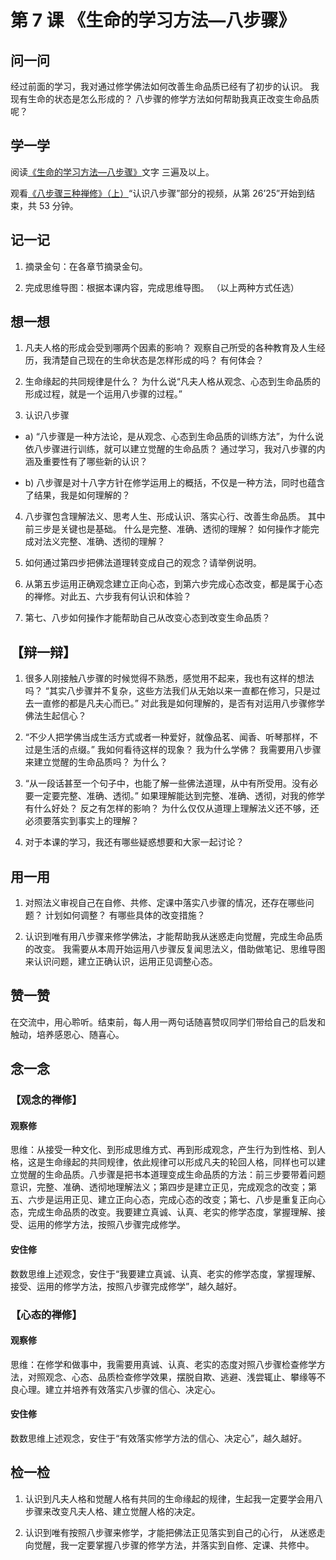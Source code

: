 # 第 7 课 《生命的学习方法—八步骤》

## 问一问

经过前面的学习，我对通过修学佛法如何改善生命品质已经有了初步的认识。
我现有生命的状态是怎么形成的？
八步骤的修学方法如何帮助我真正改变生命品质呢？

## 学一学

阅读[《生命的学习方法—八步骤》](./07生命的学习方法—八步骤)文字 三遍及以上。

观看[《八步骤三种禅修》（上）](https://www.youtube.com/watch?v=YvsnoeIK_bw)“认识八步骤”部分的视频，从第 26’25”开始到结束，共 53 分钟。

## 记一记

1. 摘录金句：在各章节摘录金句。

2. 完成思维导图：根据本课内容，完成思维导图。
   （以上两种方式任选）

## 想一想

1. 凡夫人格的形成会受到哪两个因素的影响？
   观察自己所受的各种教育及人生经历，我清楚自己现在的生命状态是怎样形成的吗？
   有何体会？

2. 生命缘起的共同规律是什么？
   为什么说“凡夫人格从观念、心态到生命品质的形成过程，就是一个运用八步骤的过程。”

3. 认识八步骤

- a) “八步骤是一种方法论，是从观念、心态到生命品质的训练方法”，为什么说依八步骤进行训练，就可以建立觉醒的生命品质？
  通过学习，我对八步骤的内涵及重要性有了哪些新的认识？

- b) 八步骤是对十八字方针在修学运用上的概括，不仅是一种方法，同时也蕴含了结果，我是如何理解的？

4. 八步骤包含理解法义、思考人生、形成认识、落实心行、改善生命品质。
   其中前三步是关键也是基础。
   什么是完整、准确、透彻的理解？
   如何操作才能完成对法义完整、准确、透彻的理解？

5. 如何通过第四步把佛法道理转变成自己的观念？请举例说明。

6. 从第五步运用正确观念建立正向心态，到第六步完成心态改变，都是属于心态的禅修。对此五、六步我有何认识和体验？

7. 第七、八步如何操作才能帮助自己从改变心态到改变生命品质？

## 【辩一辩】

1. 很多人刚接触八步骤的时候觉得不熟悉，感觉用不起来，我也有这样的想法吗？
   “其实八步骤并不复杂，这些方法我们从无始以来一直都在修习，只是过去一直修的都是凡夫心而已。”
   对此我是如何理解的，是否有对运用八步骤修学佛法生起信心？

2. “不少人把学佛当成生活方式或者一种爱好，就像品茗、闻香、听琴那样，不过是生活的点缀。”
   我如何看待这样的现象？
   我为什么学佛？
   我需要用八步骤来建立觉醒的生命品质吗？
   为什么？

3. “从一段话甚至一个句子中，也能了解一些佛法道理，从中有所受用。没有必要一定要完整、准确、透彻。”
   如果理解能达到完整、准确、透彻，对我的修学有什么好处？
   反之有怎样的影响？
   为什么仅仅从道理上理解法义还不够，还必须要落实到事实上的理解？

4. 对于本课的学习，我还有哪些疑惑想要和大家一起讨论？

## 用一用

1. 对照法义审视自己在自修、共修、定课中落实八步骤的情况，还存在哪些问题？
   计划如何调整？
   有哪些具体的改变措施？

2. 认识到唯有用八步骤来修学佛法，才能帮助我从迷惑走向觉醒，完成生命品质的改变。
   我需要从本周开始运用八步骤反复闻思法义，借助做笔记、思维导图来认识问题，建立正确认识，运用正见调整心态。

## 赞一赞

在交流中，用心聆听。结束前，每人用一两句话随喜赞叹同学们带给自己的启发和触动，培养感恩心、随喜心。

## 念一念

### 【观念的禅修】

#### 观察修

思维：从接受一种文化、到形成思维方式、再到形成观念，产生行为到性格、到人格，这是生命缘起的共同规律，依此规律可以形成凡夫的轮回人格，同样也可以建立觉醒的生命品质。八步骤是把书本道理变成生命品质的方法：前三步要带着问题意识，完整、准确、透彻地理解法义；第四步是建立正见，完成观念的改变；第五、六步是运用正见、建立正向心态，完成心态的改变；第七、八步是重复正向心态，完成生命品质的改变。我要建立真诚、认真、老实的修学态度，掌握理解、接受、运用的修学方法，按照八步骤完成修学。

#### 安住修

数数思维上述观念，安住于“我要建立真诚、认真、老实的修学态度，掌握理解、接受、运用的修学方法，按照八步骤完成修学”，越久越好。

### 【心态的禅修】

#### 观察修

思维：在修学和做事中，我需要用真诚、认真、老实的态度对照八步骤检查修学方法，对照观念、心态、品质检查修学效果，摆脱自欺、逃避、浅尝辄止、攀缘等不良心理。建立并培养有效落实八步骤的信心、决定心。

#### 安住修

数数思维上述观念，安住于“有效落实修学方法的信心、决定心”，越久越好。

## 检一检

1. 认识到凡夫人格和觉醒人格有共同的生命缘起的规律，生起我一定要学会用八步骤来改变凡夫人格、建立觉醒人格的决定。

2. 认识到唯有按照八步骤来修学，才能把佛法正见落实到自己的心行， 从迷惑走向觉醒，我一定要掌握八步骤的修学方法，并落实到自修、定课、共修中。
